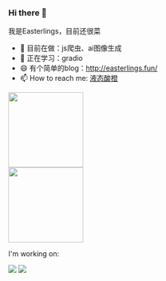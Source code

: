 ### Hi there 👋 
我是Easterlings，目前还很菜
- 🔭 目前在做：js爬虫、ai图像生成
- 🌱 正在学习：gradio
- 😄 有个简单的blog：http://easterlings.fun/
- 📫 How to reach me: [液态酸橙](https://space.bilibili.com/4453517)
<div >
  <img height="150px" src="https://github-readme-stats.vercel.app/api/top-langs/?username=Easterlings&layout=compact" />
</div>

<div >
  <img height="150px" src="https://github-readme-stats.vercel.app/api?username=Easterlings&show_icons=true" />
</div>


I'm working on:

![](https://img.shields.io/badge/-Python-3e74a2?style=flat-square&logo=Python&logoColor=fff)
![](https://img.shields.io/badge/-Node.js-339933?style=flat-square&logo=Node.js&logoColor=fff)

<!--
**Easterlings/Easterlings** is a ✨ _special_ ✨ repository because its `README.md` (this file) appears on your GitHub profile.

Here are some ideas to get you started:

- 🔭 I’m currently working on ...
- 🌱 I’m currently learning ...
- 👯 I’m looking to collaborate on ...
- 🤔 I’m looking for help with ...
- 💬 Ask me about ...
- 📫 How to reach me: ...
- 😄 Pronouns: ...
- ⚡ Fun fact: ...
-->

